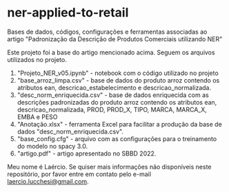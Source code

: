 # ner-applied-to-retail
Bases de dados, códigos, configurações e ferramentas associadas ao artigo "Padronização da Descrição de Produtos Comerciais utilizando NER"

Este projeto foi a base do artigo mencionado acima.
Seguem os arquivos utilizados no projeto.

1. "Projeto_NER_v05.ipynb" - notebook com o código utilizado no projeto
2. "base_arroz_limpa.csv" - base de dados do produto arroz contendo os atributos ean, descricao_estabelecimento e descricao_normalizada.
3. "desc_norm_enriquecida.csv" - base de dados enriquecida com as descrições padronizadas do produto arroz contendo os atributos ean, descricao_normalizada, PROD, PROD_X, TIPO, MARCA, MARCA_X, EMBA e PESO
4. "Anotação.xlsx" - ferramenta Excel para facilitar a produção da base de dados "desc_norm_enriquecida.csv".
5. "base_config.cfg" - arquivo com as configurações para o treinamento do modelo no spacy 3.0.
6. "artigo.pdf" - artigo apresentado no SBBD 2022.

Meu nome é Laércio. 
Se quiser mais informações não disponíveis neste repositório, por favor entre em contato pelo e-mail laercio.lucchesi@gmail.com.
